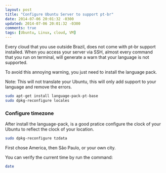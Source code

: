 ```yaml
---
layout: post
title: "Configure Ubuntu Server to support pt-br"
date: 2014-07-06 20:01:32 -0300
updated: 2014-07-06 20:01:32 -0300
comments: true
tags: [Ubuntu, Linux, cloud, VM]
---
```


Every cloud that you use outside Brazil, does not come with pt-br support installed.
When you access your server via SSH, almost every command that you run on terminal,
will generate a warn that your language is not supported.

<!-- more -->

To avoid this annoying warning, you just need to install the language pack.

Note: This will not translate your Ubuntu, this will only add support to your 
language and remove the errors.


```bash
sudo apt-get install language-pack-pt-base
sudo dpkg-reconfigure locales
```

### Configure timezone

After install the language-pack, is a good pratice configure the clock of 
your Ubuntu to reflect the clock of your
location.


```bash
sudo dpkg-reconfigure tzdata
```

First chose America, then São Paulo, or your own city.

You can verify the current time by run the command:


```bash
date
```
